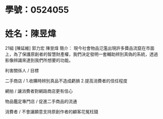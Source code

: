 # 學號：0524055
# 姓名：陳昱煒
21組 [陳延維] 郭力宏 陳昱煒
簡介：
現今社會物品氾濫出現許多贗品流竄在市面上，為了保護原創者的智慧財產權，我們決定發明一套輔助辨別真偽的系統，透過影像辨識來達到我們所想要的功能。

利害關係人                          /             目標

二手商店                            /             1.收購時辨別真品不造成虧損
                                                2.提高消費者的信任程度    
                                                
網拍                                /            讓消費者對網路商店更有信心

物品鑑定專門店                      /             促進二手商品的流通

消費者                              /            不會讓願意支持原創作者的顧客花冤枉錢
